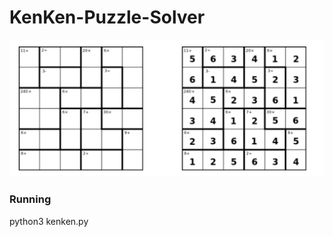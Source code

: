 # KenKen-Puzzle-Solver

![alt text](https://github.com/msiampou/kenken-puzzle-solver/blob/master/kenken.png)

### Running
python3 kenken.py
